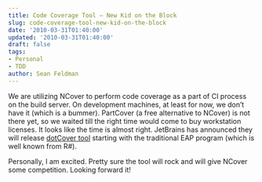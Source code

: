 ```yaml
---
title: Code Coverage Tool – New Kid on the Block
slug: code-coverage-tool-new-kid-on-the-block
date: '2010-03-31T01:40:00'
updated: '2010-03-31T01:40:00'
draft: false
tags:
- Personal
- TDD
author: Sean Feldman
---
```



We are utilizing NCover to perform code coverage as a part of CI process on the build server. On development machines, at least for now, we don’t have it (which is a bummer). PartCover (a free alternative to NCover) is not there yet, so we waited till the right time would come to buy workstation licenses. It looks like the time is almost right. JetBrains has announced they will release [dotCover tool](http://www.jetbrains.com/dotcover/) starting with the traditional EAP program (which is well known from R#).

Personally, I am excited. Pretty sure the tool will rock and will give NCover some competition. Looking forward it!



